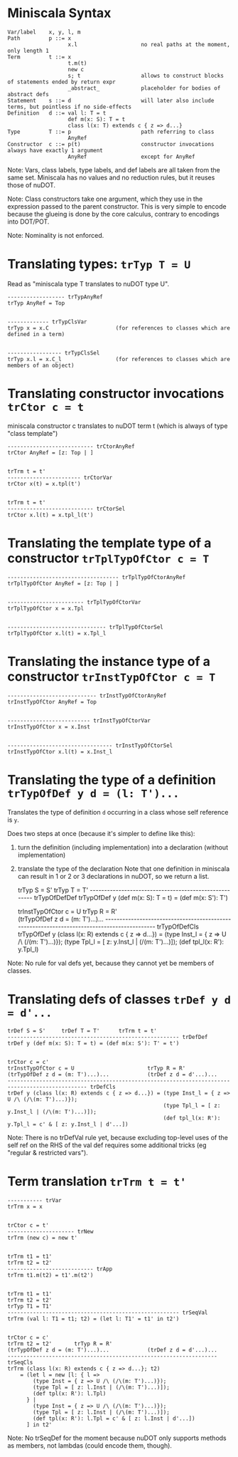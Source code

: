 
Miniscala Syntax
================

    Var/label    x, y, l, m
    Path         p ::= x
                       x.l                    no real paths at the moment, only length 1
    Term         t ::= x
                       t.m(t)
                       new c
                       s; t                   allows to construct blocks of statements ended by return expr
                       _abstract_             placeholder for bodies of abstract defs
    Statement    s ::= d                      will later also include terms, but pointless if no side-effects
    Definition   d ::= val l: T = t
                       def m(x: S): T = t
                       class l(x: T) extends c { z => d...}
    Type         T ::= p                      path referring to class
                       AnyRef
    Constructor  c ::= p(t)                   constructor invocations always have exactly 1 argument
                       AnyRef                 except for AnyRef

Note: Vars, class labels, type labels, and def labels are all taken from the same set.
Miniscala has no values and no reduction rules, but it reuses those of nuDOT.

Note: Class constructors take one argument, which they use in the expression passed to the parent constructor.
This is very simple to encode because the glueing is done by the core calculus, contrary to encodings into DOT/POT.

Note: Nominality is not enforced.



Translating types: `trTyp T = U`
================================

Read as "miniscala type T translates to nuDOT type U".


    ------------------ trTypAnyRef
    trTyp AnyRef = Top
    
    
    ------------- trTypClsVar
    trTyp x = x.C                     (for references to classes which are defined in a term)
    
    
    ----------------- trTypClsSel
    trTyp x.l = x.C_l                 (for references to classes which are members of an object)
    


Translating constructor invocations `trCtor c = t`
==================================================

miniscala constructor c translates to nuDOT term t (which is always of type "class template")


    --------------------------- trCtorAnyRef
    trCtor AnyRef = [z: Top | ]

    
    trTrm t = t'
    ----------------------- trCtorVar
    trCtor x(t) = x.tpl(t')


    trTrm t = t'
    --------------------------- trCtorSel
    trCtor x.l(t) = x.tpl_l(t')



Translating the template type of a constructor `trTplTypOfCtor c = T`
=====================================================================


    ----------------------------------- trTplTypOfCtorAnyRef
    trTplTypOfCtor AnyRef = [z: Top | ]


    ------------------------ trTplTypOfCtorVar
    trTplTypOfCtor x = x.Tpl


    ------------------------------- trTplTypOfCtorSel
    trTplTypOfCtor x.l(t) = x.Tpl_l



Translating the instance type of a constructor `trInstTypOfCtor c = T`
======================================================================

 
    ---------------------------- trInstTypOfCtorAnyRef
    trInstTypOfCtor AnyRef = Top


    -------------------------- trInstTypOfCtorVar
    trInstTypOfCtor x = x.Inst


    --------------------------------- trInstTypOfCtorSel
    trInstTypOfCtor x.l(t) = x.Inst_l



Translating the type of a definition `trTypOfDef y d = (l: T')...`
==================================================================

Translates the type of definition `d` occurring in a class whose self reference is `y`.

Does two steps at once (because it's simpler to define like this):
1) turn the definition (including implementation) into a declaration (without implementation)
2) translate the type of the declaration
Note that one definition in miniscala can result in 1 or 2 or 3 declarations in nuDOT, so we return a list.


    trTyp S = S'     trTyp T = T'
    ------------------------------------------------------ trTypOfDefDef
    trTypOfDef y (def m(x: S): T = t) = (def m(x: S'): T')
    

    trInstTypOfCtor c = U                       trTyp R = R'     
    (trTypOfDef z d = (m: T')...)...
    -------------------------------------------------------------------------------------------- trTypOfDefCls
    trTypOfDef y (class l(x: R) extends c { z => d...}) = (type Inst_l = { z => U /\ (/\(m: T')...)});
                                                          (type Tpl_l = [ z: y.Inst_l | (/\(m: T')...)]);
                                                          (def tpl_l(x: R'): y.Tpl_l)


Note: No rule for val defs yet, because they cannot yet be members of classes.



Translating defs of classes `trDef y d = d'...`
===============================================


    trDef S = S'     trDef T = T'      trTrm t = t'
    ------------------------------------------------------ trDefDef
    trDef y (def m(x: S): T = t) = (def m(x: S'): T' = t')


    trCtor c = c'
    trInstTypOfCtor c = U                       trTyp R = R'     
    (trTypOfDef z d = (m: T')...)...            (trDef z d = d'...)...
    ----------------------------------------------------------------------------------------------- trDefCls
    trDef y (class l(x: R) extends c { z => d...}) = (type Inst_l = { z => U /\ (/\(m: T')...)});
                                                     (type Tpl_l = [ z: y.Inst_l | (/\(m: T')...)]);
                                                     (def tpl_l(x: R'): y.Tpl_l = c' & [ z: y.Inst_l | d'...])


Note: There is no trDefVal rule yet, because excluding top-level uses of the self ref on the RHS of the val def requires some additional tricks (eg "regular & restricted vars").



Term translation `trTrm t = t'`
===============================


    ----------- trVar
    trTrm x = x


    trCtor c = t'
    --------------------- trNew
    trTrm (new c) = new t'

    
    trTrm t1 = t1'
    trTrm t2 = t2'
    --------------------------- trApp
    trTrm t1.m(t2) = t1'.m(t2')
    
    
    trTrm t1 = t1'
    trTrm t2 = t2'
    trTyp T1 = T1'
    ------------------------------------------------------ trSeqVal
    trTrm (val l: T1 = t1; t2) = (let l: T1' = t1' in t2')


    trCtor c = c'
    trTrm t2 = t2'       trTyp R = R'
    (trTypOfDef z d = (m: T')...)...            (trDef z d = d'...)...
    ------------------------------------------------------------------ trSeqCls
    trTrm (class l(x: R) extends c { z => d...}; t2) 
        = (let l = new [l: { l =>
            (type Inst = { z => U /\ (/\(m: T')...)});
            (type Tpl = [ z: l.Inst | (/\(m: T')...)]);
            (def tpl(x: R'): l.Tpl)
          } | 
            (type Inst = { z => U /\ (/\(m: T')...)});
            (type Tpl = [ z: l.Inst | (/\(m: T')...)]);
            (def tpl(x: R'): l.Tpl = c' & [ z: l.Inst | d'...])
          ] in t2'


Note: No trSeqDef for the moment because nuDOT only supports methods as members, not lambdas (could encode them, though).

